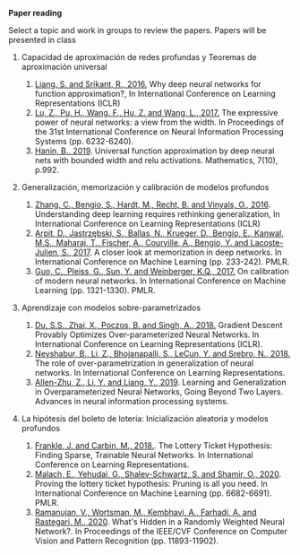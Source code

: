 **Paper reading**

Select a topic and work in groups to review the papers. Papers will be presented in class

1. Capacidad de aproximación de redes profundas y Teoremas de aproximación universal
    1. [Liang, S. and Srikant, R., 2016.](https://arxiv.org/abs/1610.04161) Why deep neural networks for function approximation?, In International Conference on Learning Representations (ICLR)
    1. [Lu, Z., Pu, H., Wang, F., Hu, Z. and Wang, L., 2017.](https://proceedings.neurips.cc/paper/2017/hash/32cbf687880eb1674a07bf717761dd3a-Abstract.html) The expressive power of neural networks: a view from the width. In Proceedings of the 31st International Conference on Neural Information Processing Systems (pp. 6232-6240).
    1. [Hanin, B., 2019](https://www.mdpi.com/2227-7390/7/10/992). Universal function approximation by deep neural nets with bounded width and relu activations. Mathematics, 7(10), p.992.

1. Generalización, memorización y calibración de modelos profundos
    1. [Zhang, C., Bengio, S., Hardt, M., Recht, B. and Vinyals, O., 2016](https://openreview.net/forum?id=Sy8gdB9xx). Understanding deep learning requires rethinking generalization, In International Conference on Learning Representations (ICLR)
    1. [Arpit, D., Jastrzębski, S., Ballas, N., Krueger, D., Bengio, E., Kanwal, M.S., Maharaj, T., Fischer, A., Courville, A., Bengio, Y. and Lacoste-Julien, S., 2017](http://proceedings.mlr.press/v70/arpit17a). A closer look at memorization in deep networks. In International Conference on Machine Learning (pp. 233-242). PMLR.
    1. [Guo, C., Pleiss, G., Sun, Y. and Weinberger, K.Q., 2017.](http://proceedings.mlr.press/v70/guo17a.html) On calibration of modern neural networks. In International Conference on Machine Learning (pp. 1321-1330). PMLR.

1. Aprendizaje con  modelos sobre-parametrizados
    1. [Du, S.S., Zhai, X., Poczos, B. and Singh, A., 2018.](https://openreview.net/forum?id=BygfghAcYX) Gradient Descent Provably Optimizes Over-parameterized Neural Networks. In International Conference on Learning Representations (ICLR).
    1. [Neyshabur, B., Li, Z., Bhojanapalli, S., LeCun, Y. and Srebro, N., 2018.](https://openreview.net/forum?id=BygfghAcYX) The role of over-parametrization in generalization of neural networks. In International Conference on Learning Representations.
    1. [Allen-Zhu, Z., Li, Y. and Liang, Y., 2019](https://proceedings.neurips.cc/paper/2019/hash/62dad6e273d32235ae02b7d321578ee8-Abstract.html). Learning and Generalization in Overparameterized Neural Networks, Going Beyond Two Layers. Advances in neural information processing systems.
    
1. La hipótesis del boleto de loteria: Inicialización aleatoria y modelos profundos
    1. [Frankle, J. and Carbin, M., 2018.](https://openreview.net/forum?id=rJl-b3RcF7). The Lottery Ticket Hypothesis: Finding Sparse, Trainable Neural Networks. In International Conference on Learning Representations.
    1. [Malach, E., Yehudai, G., Shalev-Schwartz, S. and Shamir, O., 2020](http://proceedings.mlr.press/v119/malach20a.html). Proving the lottery ticket hypothesis: Pruning is all you need. In International Conference on Machine Learning (pp. 6682-6691). PMLR.
    1. [Ramanujan, V., Wortsman, M., Kembhavi, A., Farhadi, A. and Rastegari, M., 2020](https://openaccess.thecvf.com/content_CVPR_2020/html/Ramanujan_Whats_Hidden_in_a_Randomly_Weighted_Neural_Network_CVPR_2020_paper.html). What's Hidden in a Randomly Weighted Neural Network?. In Proceedings of the IEEE/CVF Conference on Computer Vision and Pattern Recognition (pp. 11893-11902).